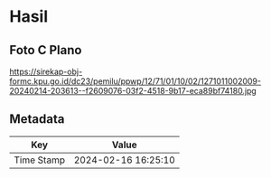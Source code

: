 # Hasil

## Foto C Plano

https://sirekap-obj-formc.kpu.go.id/dc23/pemilu/ppwp/12/71/01/10/02/1271011002009-20240214-203613--f2609076-03f2-4518-9b17-eca89bf74180.jpg


## Metadata

| Key        | Value               |
| ---------- | ------------------- |
| Time Stamp | 2024-02-16 16:25:10 |



